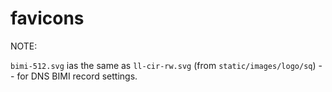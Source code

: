 # favicons

NOTE:

`bimi-512.svg` ias the same as `ll-cir-rw.svg` (from `static/images/logo/sq`) -- for DNS BIMI record settings.
